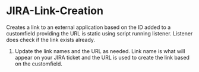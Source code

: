 # JIRA-Link-Creation

Creates a link to an external application based on the ID added to a customfield providing the URL is static using script running listener.  Listener does check if the link exists already.

1.  Update the link names and the URL as needed.  Link name is what will appear on your JIRA ticket and the URL is used to create the link based on the customfield.
